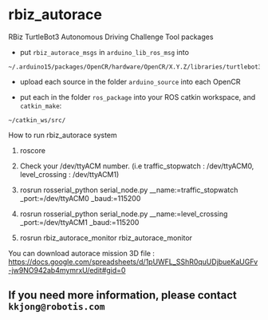 # rbiz_autorace
RBiz TurtleBot3 Autonomous Driving Challenge Tool packages

- put `rbiz_autorace_msgs` in `arduino_lib_ros_msg` into

```
~/.arduino15/packages/OpenCR/hardware/OpenCR/X.Y.Z/libraries/turtlebot3_ros_lib/
```

- upload each source in the folder `arduino_source` into each OpenCR

- put each in the folder `ros_package` into your ROS catkin workspace, and `catkin_make`:

```
~/catkin_ws/src/
```

How to run rbiz_autorace system

1. roscore

2. Check your /dev/ttyACM number. (i.e traffic_stopwatch : /dev/ttyACM0, level_crossing : /dev/ttyACM1)

3. rosrun rosserial_python serial_node.py __name:=traffic_stopwatch _port:=/dev/ttyACM0 _baud:=115200

4. rosrun rosserial_python serial_node.py __name:=level_crossing _port:=/dev/ttyACM1 _baud:=115200

5. rosrun rbiz_autorace_monitor rbiz_autorace_monitor  

You can download autorace mission 3D file : https://docs.google.com/spreadsheets/d/1pUWFL_SShR0quUDjbueKaUGFv-jw9NO942ab4mymrxU/edit#gid=0

## If you need more information, please contact `kkjong@robotis.com`

